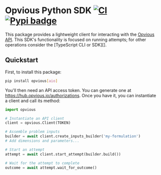 # Opvious Python SDK  [![CI](https://github.com/mtth/opvious/actions/workflows/ci.yml/badge.svg)](https://github.com/mtth/opvious/actions/workflows/ci.yml) [![Pypi badge](https://badge.fury.io/py/opvious.svg)](https://pypi.python.org/pypi/opvious/)

This package provides a lightweight client for interacting with the [Opvious
API][]. This SDK's functionality is focused on running attempts; for other
operations consider the [TypeScript CLI or SDK][].

## Quickstart

First, to install this package:

```sh
pip install opvious[aio]
```

You'll then need an API access token. You can generate one at
https://hub.opvious.io/authorizations. Once you have it, you can
instantiate a client and call its method:

```python
import opvious

# Instantiate an API client
client = opvious.Client(TOKEN)

# Assemble problem inputs
builder = await client.create_inputs_builder('my-formulation')
# Add dimensions and parameters...

# Start an attempt
attempt = await client.start_attempt(builder.build())

# Wait for the attempt to complete
outcome = await attempt.wait_for_outcome()
```

[Opvious API]: https://www.opvious.io/
[Typescript SDK]: https://www.opvious.io/sdk.ts/
